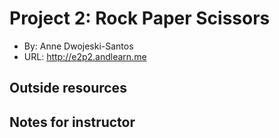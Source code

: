 

# Project 2: Rock Paper Scissors
+ By: Anne Dwojeski-Santos
+ URL: <http://e2p2.andlearn.me>



## Outside resources


## Notes for instructor
